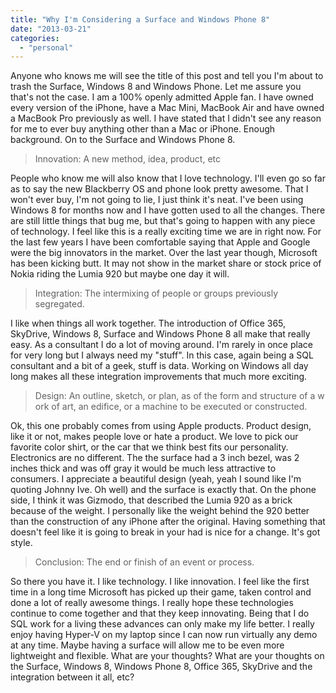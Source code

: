 ```yaml
---
title: "Why I'm Considering a Surface and Windows Phone 8"
date: "2013-03-21"
categories: 
  - "personal"
---
```


Anyone who knows me will see the title of this post and tell you I'm about to trash the Surface, Windows 8 and Windows Phone. Let me assure you that's not the case. I am a 100% openly admitted Apple fan. I have owned every version of the iPhone, have a Mac Mini, MacBook Air and have owned a MacBook Pro previously as well. I have stated that I didn't see any reason for me to ever buy anything other than a Mac or iPhone. Enough background. On to the Surface and Windows Phone 8.

> Innovation: A new method, idea, product, etc

People who know me will also know that I love technology. I'll even go so far as to say the new Blackberry OS and phone look pretty awesome. That I won't ever buy, I'm not going to lie, I just think it's neat. I've been using Windows 8 for months now and I have gotten used to all the changes. There are still little things that bug me, but that's going to happen with any piece of technology. I feel like this is a really exciting time we are in right now. For the last few years I have been comfortable saying that Apple and Google were the big innovators in the market. Over the last year though, Microsoft has been kicking butt. It may not show in the market share or stock price of Nokia riding the Lumia 920 but maybe one day it will.

> Integration: The intermixing of people or groups previously segregated.

I like when things all work together. The introduction of Office 365, SkyDrive, Windows 8, Surface and Windows Phone 8 all make that really easy. As a consultant I do a lot of moving around. I'm rarely in once place for very long but I always need my "stuff". In this case, again being a SQL consultant and a bit of a geek, stuff is data. Working on Windows all day long makes all these integration improvements that much more exciting.

> Design: An outline, sketch, or plan, as of the form and structure of a work of art, an edifice, or a machine to be executed or constructed.

Ok, this one probably comes from using Apple products. Product design, like it or not, makes people love or hate a product. We love to pick our favorite color shirt, or the car that we think best fits our personality. Electronics are no different. The the surface had a 3 inch bezel, was 2 inches thick and was off gray it would be much less attractive to consumers. I appreciate a beautiful design (yeah, yeah I sound like I'm quoting Johnny Ive. Oh well) and the surface is exactly that. On the phone side, I think it was Gizmodo, that described the Lumia 920 as a brick because of the weight. I personally like the weight behind the 920 better than the construction of any iPhone after the original. Having something that doesn't feel like it is going to break in your had is nice for a change. It's got style.

> Conclusion: The end or finish of an event or process.

So there you have it. I like technology. I like innovation. I feel like the first time in a long time Microsoft has picked up their game, taken control and done a lot of really awesome things. I really hope these technologies continue to come together and that they keep innovating. Being that I do SQL work for a living these advances can only make my life better. I really enjoy having Hyper-V on my laptop since I can now run virtually any demo at any time. Maybe having a surface will allow me to be even more lightweight and flexible. What are your thoughts? What are your thoughts on the Surface, Windows 8, Windows Phone 8, Office 365, SkyDrive and the integration between it all, etc?
